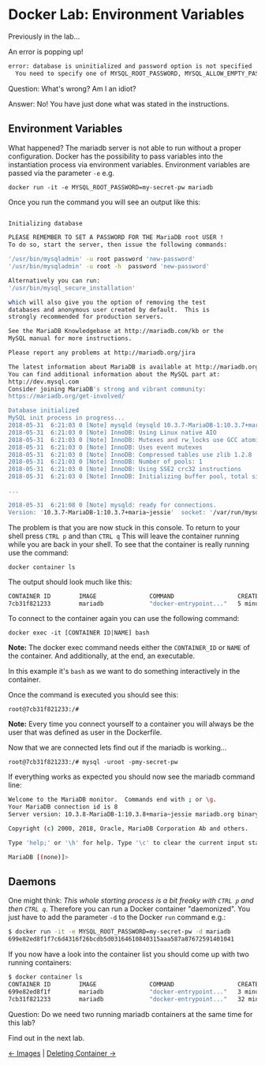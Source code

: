 # Docker Lab: Environment Variables

Previously in the lab...

An error is popping up!

```bash
error: database is uninitialized and password option is not specified
  You need to specify one of MYSQL_ROOT_PASSWORD, MYSQL_ALLOW_EMPTY_PASSWORD and MYSQL_RANDOM_ROOT_PASSWORD
```

Question: What's wrong? Am I an idiot?

Answer: No! You have just done what was stated in the instructions.

## Environment Variables

What happened?
The mariadb server is not able to run without a proper configuration. Docker has the possibility to pass variables into the instantiation process via environment variables.
Environment variables are passed via the parameter `-e` e.g.

`docker run -it -e MYSQL_ROOT_PASSWORD=my-secret-pw mariadb`

Once you run the command you will see an output like this:

```bash

Initializing database

PLEASE REMEMBER TO SET A PASSWORD FOR THE MariaDB root USER !
To do so, start the server, then issue the following commands:

'/usr/bin/mysqladmin' -u root password 'new-password'
'/usr/bin/mysqladmin' -u root -h  password 'new-password'

Alternatively you can run:
'/usr/bin/mysql_secure_installation'

which will also give you the option of removing the test
databases and anonymous user created by default.  This is
strongly recommended for production servers.

See the MariaDB Knowledgebase at http://mariadb.com/kb or the
MySQL manual for more instructions.

Please report any problems at http://mariadb.org/jira

The latest information about MariaDB is available at http://mariadb.org/.
You can find additional information about the MySQL part at:
http://dev.mysql.com
Consider joining MariaDB's strong and vibrant community:
https://mariadb.org/get-involved/

Database initialized
MySQL init process in progress...
2018-05-31  6:21:03 0 [Note] mysqld (mysqld 10.3.7-MariaDB-1:10.3.7+maria~jessie) starting as process 101 ...
2018-05-31  6:21:03 0 [Note] InnoDB: Using Linux native AIO
2018-05-31  6:21:03 0 [Note] InnoDB: Mutexes and rw_locks use GCC atomic builtins
2018-05-31  6:21:03 0 [Note] InnoDB: Uses event mutexes
2018-05-31  6:21:03 0 [Note] InnoDB: Compressed tables use zlib 1.2.8
2018-05-31  6:21:03 0 [Note] InnoDB: Number of pools: 1
2018-05-31  6:21:03 0 [Note] InnoDB: Using SSE2 crc32 instructions
2018-05-31  6:21:03 0 [Note] InnoDB: Initializing buffer pool, total size = 256M, instances = 1, chunk size = 128M

...

2018-05-31  6:21:08 0 [Note] mysqld: ready for connections.
Version: '10.3.7-MariaDB-1:10.3.7+maria~jessie'  socket: '/var/run/mysqld/mysqld.sock'  port: 3306  mariadb.org binary distribution
```

The problem is that you are now stuck in this console.
To return to your shell press `CTRL p` and than `CTRL q`
This will leave the container running while you are back in your shell. To see that the container is really running use the command:

`docker container ls`

The output should look much like this:

```bash
CONTAINER ID        IMAGE               COMMAND                  CREATED             STATUS              PORTS               NAMES
7cb31f821233        mariadb             "docker-entrypoint..."   5 minutes ago       Up 5 minutes        3306/tcp            upbeat_blackwell
```

To connect to the container again you can use the following command:

`docker exec -it [CONTAINER ID|NAME] bash`

**Note:** The docker exec command needs either the `CONTAINER_ID` or `NAME` of the container. And additionally, at the end, an executable.

In this example it's `bash` as we want to do something interactively in the container.

Once the command is executed you should see this:

`root@7cb31f821233:/#`

**Note:** Every time you connect yourself to a container you will always be the user that was defined as user in the Dockerfile.

Now that we are connected lets find out if the mariadb is working...

`root@7cb31f821233:/# mysql -uroot -pmy-secret-pw`

If everything works as expected you should now see the mariadb command line:

```bash
Welcome to the MariaDB monitor.  Commands end with ; or \g.
Your MariaDB connection id is 8
Server version: 10.3.8-MariaDB-1:10.3.8+maria~jessie mariadb.org binary distribution

Copyright (c) 2000, 2018, Oracle, MariaDB Corporation Ab and others.

Type 'help;' or '\h' for help. Type '\c' to clear the current input statement.

MariaDB [(none)]>
```

## Daemons

One might think: *This whole starting process is a bit freaky with `CTRL p` and then `CTRL q`*.
Therefore you can run a Docker container "daemonized".
You just have to add the parameter `-d` to the Docker `run` command e.g.:

```bash
$ docker run -it -e MYSQL_ROOT_PASSWORD=my-secret-pw -d mariadb
699e82ed8f1f7c6d4316f26bcdb5d03164610840315aaa587a87672591401041

```

If you now have a look into the container list you should come up with two running containers:

```bash
$ docker container ls
CONTAINER ID        IMAGE               COMMAND                  CREATED             STATUS              PORTS               NAMES
699e82ed8f1f        mariadb             "docker-entrypoint..."   3 minutes ago       Up 3 minutes        3306/tcp            jolly_bardeen
7cb31f821233        mariadb             "docker-entrypoint..."   32 minutes ago      Up 32 minutes       3306/tcp            upbeat_blackwell
```

Question: Do we need two running mariadb containers at the same time for this lab?

Find out in the next lab.

[← Images](02_images.md)  |
[Deleting Container →](04_deleting_container.md)
